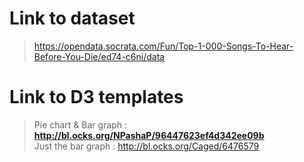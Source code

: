 # Link to dataset
> https://opendata.socrata.com/Fun/Top-1-000-Songs-To-Hear-Before-You-Die/ed74-c6ni/data

# Link to D3 templates
> Pie chart & Bar graph : **http://bl.ocks.org/NPashaP/96447623ef4d342ee09b** <br/>
  Just the bar graph : http://bl.ocks.org/Caged/6476579

